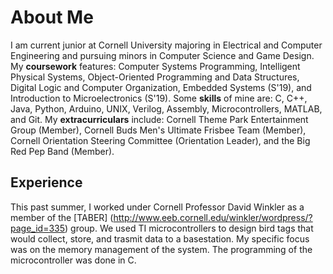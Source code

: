 # About Me
I am current junior at Cornell University majoring in Electrical and Computer Engineering and pursuing minors in Computer Science and Game Design.
My **coursework** features: Computer Systems Programming, Intelligent Physical Systems, Object-Oriented Programming and Data Structures, Digital Logic and Computer Organization, Embedded Systems (S'19), and Introduction to Microelectronics (S'19). 
Some **skills** of mine are: C, C++, Java, Python, Arduino, UNIX, Verilog, Assembly, Microcontrollers, MATLAB,  and Git.
My **extracurriculars** include: Cornell Theme Park Entertainment Group (Member), Cornell Buds Men's Ultimate Frisbee Team (Member), Cornell Orientation Steering Committee (Orientation Leader), and the Big Red Pep Band (Member).
## Experience
This past summer, I worked under Cornell Professor David Winkler as a member of the [TABER] (http://www.eeb.cornell.edu/winkler/wordpress/?page_id=335) group. We used TI microcontrollers to design bird tags that would collect, store, and trasmit data to a basestation. My specific focus was on the memory management of the system. The programming of the microcontroller was done in C.
